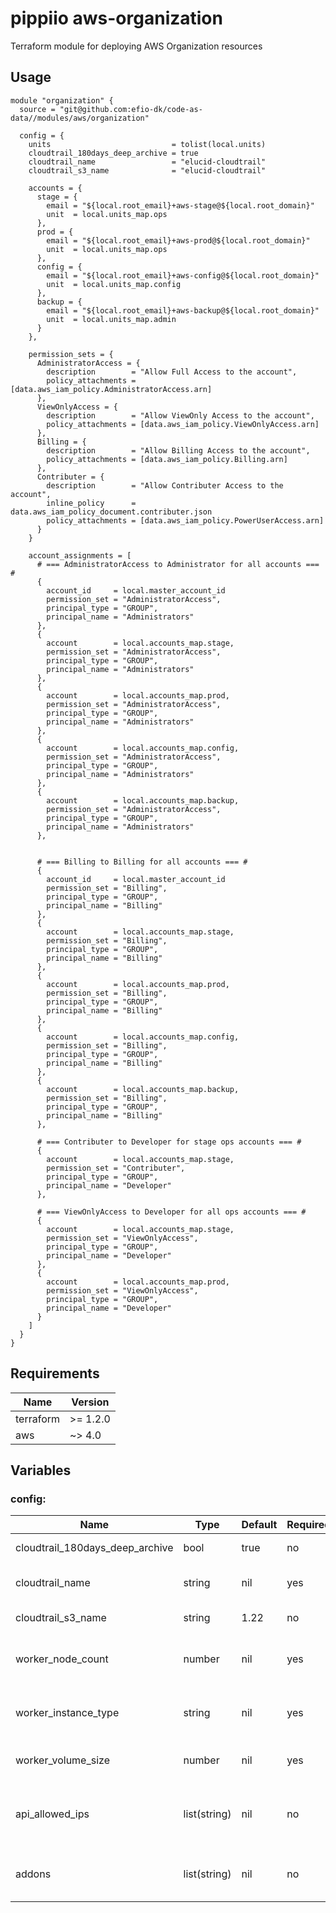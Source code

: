 # pippiio aws-organization
Terraform module for deploying AWS Organization resources

## Usage
```hcl
module "organization" {
  source = "git@github.com:efio-dk/code-as-data//modules/aws/organization"

  config = {
    units                           = tolist(local.units)
    cloudtrail_180days_deep_archive = true
    cloudtrail_name                 = "elucid-cloudtrail"
    cloudtrail_s3_name              = "elucid-cloudtrail"

    accounts = {
      stage = {
        email = "${local.root_email}+aws-stage@${local.root_domain}"
        unit  = local.units_map.ops
      },
      prod = {
        email = "${local.root_email}+aws-prod@${local.root_domain}"
        unit  = local.units_map.ops
      },
      config = {
        email = "${local.root_email}+aws-config@${local.root_domain}"
        unit  = local.units_map.config
      },
      backup = {
        email = "${local.root_email}+aws-backup@${local.root_domain}"
        unit  = local.units_map.admin
      }
    },

    permission_sets = {
      AdministratorAccess = {
        description        = "Allow Full Access to the account",
        policy_attachments = [data.aws_iam_policy.AdministratorAccess.arn]
      },
      ViewOnlyAccess = {
        description        = "Allow ViewOnly Access to the account",
        policy_attachments = [data.aws_iam_policy.ViewOnlyAccess.arn]
      },
      Billing = {
        description        = "Allow Billing Access to the account",
        policy_attachments = [data.aws_iam_policy.Billing.arn]
      },
      Contributer = {
        description        = "Allow Contributer Access to the account",
        inline_policy      = data.aws_iam_policy_document.contributer.json
        policy_attachments = [data.aws_iam_policy.PowerUserAccess.arn]
      }
    }

    account_assignments = [
      # === AdministratorAccess to Administrator for all accounts === #
      {
        account_id     = local.master_account_id
        permission_set = "AdministratorAccess",
        principal_type = "GROUP",
        principal_name = "Administrators"
      },
      {
        account        = local.accounts_map.stage,
        permission_set = "AdministratorAccess",
        principal_type = "GROUP",
        principal_name = "Administrators"
      },
      {
        account        = local.accounts_map.prod,
        permission_set = "AdministratorAccess",
        principal_type = "GROUP",
        principal_name = "Administrators"
      },
      {
        account        = local.accounts_map.config,
        permission_set = "AdministratorAccess",
        principal_type = "GROUP",
        principal_name = "Administrators"
      },
      {
        account        = local.accounts_map.backup,
        permission_set = "AdministratorAccess",
        principal_type = "GROUP",
        principal_name = "Administrators"
      },


      # === Billing to Billing for all accounts === #
      {
        account_id     = local.master_account_id
        permission_set = "Billing",
        principal_type = "GROUP",
        principal_name = "Billing"
      },
      {
        account        = local.accounts_map.stage,
        permission_set = "Billing",
        principal_type = "GROUP",
        principal_name = "Billing"
      },
      {
        account        = local.accounts_map.prod,
        permission_set = "Billing",
        principal_type = "GROUP",
        principal_name = "Billing"
      },
      {
        account        = local.accounts_map.config,
        permission_set = "Billing",
        principal_type = "GROUP",
        principal_name = "Billing"
      },
      {
        account        = local.accounts_map.backup,
        permission_set = "Billing",
        principal_type = "GROUP",
        principal_name = "Billing"
      },

      # === Contributer to Developer for stage ops accounts === #
      {
        account        = local.accounts_map.stage,
        permission_set = "Contributer",
        principal_type = "GROUP",
        principal_name = "Developer"
      },

      # === ViewOnlyAccess to Developer for all ops accounts === #
      {
        account        = local.accounts_map.stage,
        permission_set = "ViewOnlyAccess",
        principal_type = "GROUP",
        principal_name = "Developer"
      },
      {
        account        = local.accounts_map.prod,
        permission_set = "ViewOnlyAccess",
        principal_type = "GROUP",
        principal_name = "Developer"
      }
    ]
  }
}
```

## Requirements
|Name     |Version |
|---------|--------|
|terraform|>= 1.2.0|
|aws      |~> 4.0  |


## Variables
### config:
|Name                           |Type        |Default|Required|Description|
|-------------------------------|------------|-------|--------|-----------|
|cloudtrail_180days_deep_archive|bool        |true   |no      |Id of VPC to deploy to|
|cloudtrail_name                |string      |nil    |yes     |Ids of subnets to deploy to|
|cloudtrail_s3_name             |string      |1.22   |no      |Version of EKS cluster|
|worker_node_count   |number      |nil    |yes     |Count of worker nodes to deploy|
|worker_instance_type|string      |nil    |yes     |Instance type of worker nodes|
|worker_volume_size  |number      |nil    |yes     |Volume size of worker nodes|
|api_allowed_ips     |list(string)|nil    |no      |Allowed IP's to communicate with cluster API|
|addons              |list(string)|nil    |no      |AWS EKS Addons to install on cluster|